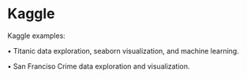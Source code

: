 # Kaggle
Kaggle examples: 

•	Titanic data exploration, seaborn visualization, and machine learning.

•	San Franciso Crime data exploration and visualization.
